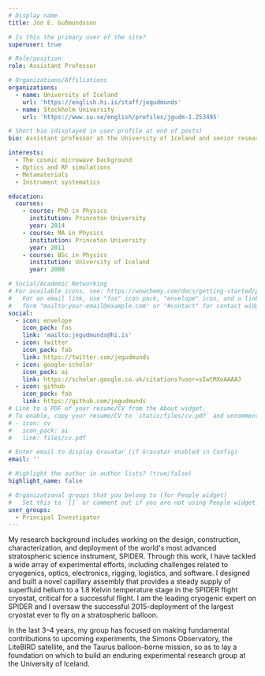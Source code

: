 ```yaml
---
# Display name
title: Jón E. Guðmundsson

# Is this the primary user of the site?
superuser: true

# Role/position
role: Assistant Professor

# Organizations/Affiliations
organizations:
  - name: University of Iceland
    url: 'https://english.hi.is/staff/jegudmunds'
  - name: Stockholm University
    url: 'https://www.su.se/english/profiles/jgudm-1.253495'

# Short bio (displayed in user profile at end of posts)
bio: Assistant professor at the University of Iceland and senior research scientist at Stockholm University.

interests:
  - The cosmic microwave background
  - Optics and RF simulations
  - Metamaterials
  - Instrument systematics

education:
  courses:
    - course: PhD in Physics
      institution: Princeton University
      year: 2014
    - course: MA in Physics
      institution: Princeton University
      year: 2011
    - course: BSc in Physics
      institution: University of Iceland
      year: 2008

# Social/Academic Networking
# For available icons, see: https://wowchemy.com/docs/getting-started/page-builder/#icons
#   For an email link, use "fas" icon pack, "envelope" icon, and a link in the
#   form "mailto:your-email@example.com" or "#contact" for contact widget.
social:
  - icon: envelope
    icon_pack: fas
    link: 'mailto:jegudmunds@hi.is'
  - icon: twitter
    icon_pack: fab
    link: https://twitter.com/jegudmunds
  - icon: google-scholar
    icon_pack: ai
    link: https://scholar.google.co.uk/citations?user=sIwtMXoAAAAJ
  - icon: github
    icon_pack: fab
    link: https://github.com/jegudmunds
# Link to a PDF of your resume/CV from the About widget.
# To enable, copy your resume/CV to `static/files/cv.pdf` and uncomment the lines below.
# - icon: cv
#   icon_pack: ai
#   link: files/cv.pdf

# Enter email to display Gravatar (if Gravatar enabled in Config)
email: ''

# Highlight the author in author lists? (true/false)
highlight_name: false

# Organizational groups that you belong to (for People widget)
#   Set this to `[]` or comment out if you are not using People widget.
user_groups:
  - Principal Investigator
---
```


My research background includes working on the design, construction, characterization, and deployment of the world's most advanced stratospheric science instrument, SPIDER. Through this work, I have tackled a wide array of experimental efforts, including challenges related to cryogenics, optics, electronics, rigging, logistics, and software. I designed and built a novel capillary assembly that provides a steady supply of superfluid helium to a 1.8 Kelvin temperature stage in the SPIDER flight cryostat, critical for a successful flight. I am the leading cryogenic expert on SPIDER and I oversaw the successful 2015-deployment of the largest cryostat ever to fly on a stratospheric balloon. 

In the last 3–4 years, my group has focused on making fundamental contributions to upcoming experiments, the Simons Observatory, the LiteBIRD satellite, and the Taurus balloon-borne mission, so as to lay a foundation on which to build an enduring experimental research group at the University of Iceland. 
